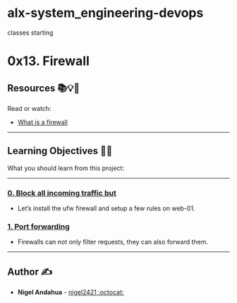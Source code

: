 # alx-system_engineering-devops
classes starting
# 0x13. Firewall

## Resources :books::bulb::rocket:
Read or watch:
* [What is a firewall](https://intranet.hbtn.io/rltoken/QS5iHSDU_woydPRIb68sOw)

---
## Learning Objectives :man_technologist:
What you should learn from this project:

---

### [0. Block all incoming traffic but](./0-block_all_incoming_traffic_but)
* Let’s install the ufw firewall and setup a few rules on web-01.


### [1. Port forwarding](./100-port_forwarding)
* Firewalls can not only filter requests, they can also forward them.

---

## Author :writing_hand:
* **Nigel Andahua** - [nigel2421 :octocat:](https://github.com/nigel2421)